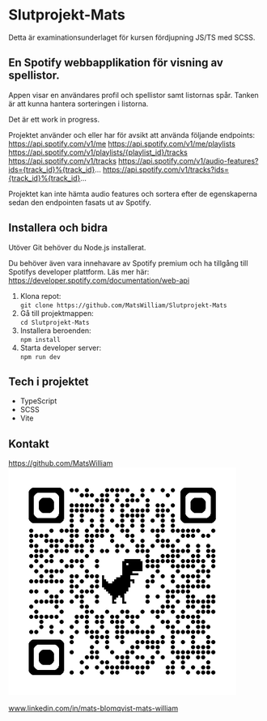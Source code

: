 # Slutprojekt-Mats

Detta är examinationsunderlaget för kursen fördjupning JS/TS med SCSS.

## En Spotify webbapplikation för visning av spellistor.

Appen visar en användares profil och spellistor samt listornas spår. Tanken är att kunna hantera sorteringen i listorna.

Det är ett work in progress.

Projektet använder och eller har för avsikt att använda följande endpoints:  
https://api.spotify.com/v1/me
https://api.spotify.com/v1/me/playlists
https://api.spotify.com/v1/playlists/{playlist_id}/tracks
https://api.spotify.com/v1/tracks
https://api.spotify.com/v1/audio-features?ids={track_id}%{track_id}...
https://api.spotify.com/v1/tracks?ids={track_id}%{track_id}...

Projektet kan inte hämta audio features och sortera efter de egenskaperna sedan den endpointen fasats ut av Spotify.

## Installera och bidra

Utöver Git behöver du Node.js installerat.

Du behöver även vara innehavare av Spotify premium och ha tillgång till Spotifys developer plattform. Läs mer här: https://developer.spotify.com/documentation/web-api

1. Klona repot:  
   `git clone https://github.com/MatsWilliam/Slutprojekt-Mats`
2. Gå till projektmappen:  
   `cd Slutprojekt-Mats`
3. Installera beroenden:  
   `npm install`
4. Starta developer server:  
   `npm run dev`

## Tech i projektet

- TypeScript
- SCSS
- Vite

## Kontakt

https://github.com/MatsWilliam
![alt text](image.png)

www.linkedin.com/in/mats-blomqvist-mats-william
